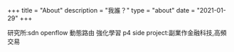 +++
title = "About"
description = "我誰？"
type = "about"
date = "2021-01-29"
+++

研究所:sdn openflow 動態路由 強化學習 p4
side project:副業作金融科技,高頻交易 